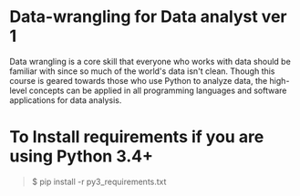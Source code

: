 # Data-wrangling for Data analyst ver 1 
Data wrangling is a core skill that everyone who works with data should be familiar with since so much of the world's data isn't clean. Though this course is geared towards those who use Python to analyze data, the high-level concepts can be applied in all programming languages and software applications for data analysis.

# To Install requirements if you are using Python 3.4+
> $ pip install -r py3_requirements.txt
